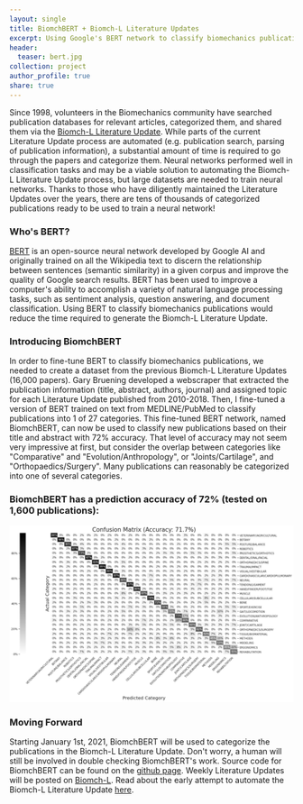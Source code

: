 ```yaml
---
layout: single
title: BiomchBERT + Biomch-L Literature Updates
excerpt: Using Google's BERT network to classify biomechanics publications
header:
  teaser: bert.jpg
collection: project
author_profile: true
share: true
---
```


Since 1998, volunteers in the Biomechanics community have searched publication databases for relevant articles, categorized 
them, and shared them via the 
[Biomch-L Literature Update](https://biomch-l.isbweb.org/forum/biomch-l-forums/literature-update). While parts of the 
current Literature Update process are automated (e.g. publication search, parsing of publication information), a 
substantial amount of time is required to go through the papers and categorize them. Neural networks performed well
in classification tasks and may be a viable solution to automating the Biomch-L Literature Update process, but large
datasets are needed to train neural networks. Thanks to those who have diligently maintained the Literature Updates over
the years, there are tens of thousands of categorized publications ready to be used to train a neural network!

### Who's BERT?
[BERT](https://ai.googleblog.com/2018/11/open-sourcing-bert-state-of-art-pre.html) is an open-source neural network
developed by Google AI and originally trained on all the Wikipedia text to discern the relationship between
sentences (semantic similarity) in a given corpus and improve the quality of Google search results. BERT has been used
to improve a computer's ability to accomplish a variety of natural language processing tasks, such as sentiment
analysis, question answering, and document classification. Using BERT to classify biomechanics publications would
reduce the time required to generate the Biomch-L Literature Update. 

### Introducing BiomchBERT
In order to fine-tune BERT to classify biomechanics publications, we needed to create a dataset from the previous Biomch-L 
Literature Updates (16,000 papers). Gary Bruening developed a webscraper that extracted the publication information (title,
abstract, authors, journal) and assigned topic for each Literature Update published from 2010-2018. Then, I
fine-tuned a version of BERT trained on text from MEDLINE/PubMed to
classify publications into 1 of 27 categories. This fine-tuned BERT network, named BiomchBERT, can now be used to classify 
new publications based on their title and abstract with 72% accuracy. That level of accuracy may not seem very impressive
at first, but consider the overlap between categories like "Comparative" and "Evolution/Anthropology", or 
"Joints/Cartilage", and "Orthopaedics/Surgery". Many publications can reasonably be categorized into one of several 
categories.

### BiomchBERT has a prediction accuracy of 72% (tested on 1,600 publications):
![BiomchBERT_Accuracy](https://raw.githubusercontent.com/alcantarar/BiomchBERT/main/Plots/BiomchBERT_confusion_matrix.png) 

### Moving Forward
Starting January 1st, 2021, BiomchBERT will be used to categorize the publications in the Biomch-L Literature Update. 
Don't worry, a human will still be involved in double checking BiomchBERT's work. Source code for BiomchBERT can be found
on the [github page](https://github.com/alcantarar/BiomchBERT). Weekly Literature Updates will be posted on [Biomch-L](https://biomch-l.isbweb.org/forum/biomch-l-forums/literature-update).
Read about the early attempt to automate the Biomch-L Literature Update [here](https://ryan-alcantara.com/projects/p98_literature/).